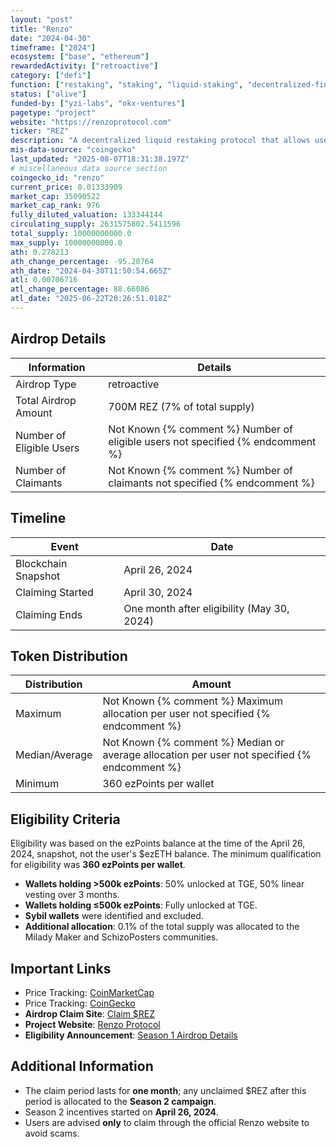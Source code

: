 ```yaml
---
layout: "post"
title: "Renzo"
date: "2024-04-30"
timeframe: ["2024"]
ecosystem: ["base", "ethereum"]
rewardedActivity: ["retroactive"]
category: ["defi"]
function: ["restaking", "staking", "liquid-staking", "decentralized-finance"]
status: ["alive"]
funded-by: ["yzi-labs", "okx-ventures"]
pagetype: "project"
website: "https://renzoprotocol.com"
ticker: "REZ"
description: "A decentralized liquid restaking protocol that allows users to stake Ethereum while earning rewards and maintaining liquidity through $ezETH."
mis-data-source: "coingecko"
last_updated: "2025-08-07T18:31:38.197Z"
# miscellaneous data source section
coingecko_id: "renzo"
current_price: 0.01333909
market_cap: 35090522
market_cap_rank: 976
fully_diluted_valuation: 133344144
circulating_supply: 2631575802.5411596
total_supply: 10000000000.0
max_supply: 10000000000.0
ath: 0.278213
ath_change_percentage: -95.20764
ath_date: "2024-04-30T11:50:54.665Z"
atl: 0.00706716
atl_change_percentage: 88.66086
atl_date: "2025-06-22T20:26:51.018Z"
---
```


## Airdrop Details

| Information              | Details                                                                         |
| ------------------------ | ------------------------------------------------------------------------------- |
| Airdrop Type             | retroactive                                                                     |
| Total Airdrop Amount     | 700M REZ (7% of total supply)                                                   |
| Number of Eligible Users | Not Known {% comment %} Number of eligible users not specified {% endcomment %} |
| Number of Claimants      | Not Known {% comment %} Number of claimants not specified {% endcomment %}      |

## Timeline

| Event               | Date                                       |
| ------------------- | ------------------------------------------ |
| Blockchain Snapshot | April 26, 2024                             |
| Claiming Started    | April 30, 2024                             |
| Claiming Ends       | One month after eligibility (May 30, 2024) |

## Token Distribution

| Distribution   | Amount                                                                                       |
| -------------- | -------------------------------------------------------------------------------------------- |
| Maximum        | Not Known {% comment %} Maximum allocation per user not specified {% endcomment %}           |
| Median/Average | Not Known {% comment %} Median or average allocation per user not specified {% endcomment %} |
| Minimum        | 360 ezPoints per wallet                                                                      |

## Eligibility Criteria

Eligibility was based on the ezPoints balance at the time of the April 26, 2024, snapshot, not the user's $ezETH balance. The minimum qualification for eligibility was **360 ezPoints per wallet**.

- **Wallets holding >500k ezPoints**: 50% unlocked at TGE, 50% linear vesting over 3 months.
- **Wallets holding ≤500k ezPoints**: Fully unlocked at TGE.
- **Sybil wallets** were identified and excluded.
- **Additional allocation**: 0.1% of the total supply was allocated to the Milady Maker and SchizoPosters communities.

## Important Links

- Price Tracking: [CoinMarketCap](https://coinmarketcap.com/currencies/renzo)
- Price Tracking: [CoinGecko](https://www.coingecko.com/en/coins/renzo)
- **Airdrop Claim Site**: [Claim $REZ](https://claim.renzoprotocol.com)
- **Project Website**: [Renzo Protocol](https://renzoprotocol.com)
- **Eligibility Announcement**: [Season 1 Airdrop Details](https://docs.renzoprotocol.com/docs/renzo/usdrez/season-1)

## Additional Information

- The claim period lasts for **one month**; any unclaimed $REZ after this period is allocated to the **Season 2 campaign**.
- Season 2 incentives started on **April 26, 2024**.
- Users are advised **only** to claim through the official Renzo website to avoid scams.